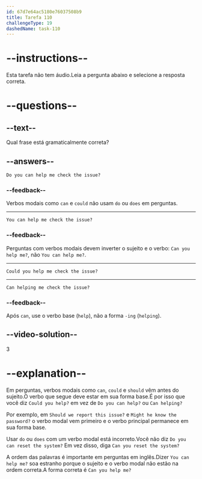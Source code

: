 ```yaml
---
id: 67d7e64ac5180e76037508b9
title: Tarefa 110
challengeType: 19
dashedName: task-110
---
```


# --instructions--

Esta tarefa não tem áudio.Leia a pergunta abaixo e selecione a resposta correta.

# --questions--

## --text--

Qual frase está gramaticalmente correta?

## --answers--

`Do you can help me check the issue?`

### --feedback--

Verbos modais como `can` e `could` não usam `do` ou `does` em perguntas.

---

`You can help me check the issue?`

### --feedback--

Perguntas com verbos modais devem inverter o sujeito e o verbo: `Can you help me?`, não `You can help me?`.  

---

`Could you help me check the issue?`

---

`Can helping me check the issue?`

### --feedback--

Após `can`, use o verbo base (`help`), não a forma `-ing` (`helping`).  

## --video-solution--

3

# --explanation--

Em perguntas, verbos modais como `can`, `could` e `should` vêm antes do sujeito.O verbo que segue deve estar em sua forma base.É por isso que você diz `Could you help?` em vez de `Do you can help?` ou `Can helping?`

Por exemplo, em `Should we report this issue?` e `Might he know the password?` o verbo modal vem primeiro e o verbo principal permanece em sua forma base.

Usar `do` ou `does` com um verbo modal está incorreto.Você não diz `Do you can reset the system?` Em vez disso, diga `Can you reset the system?`

A ordem das palavras é importante em perguntas em inglês.Dizer `You can help me?` soa estranho porque o sujeito e o verbo modal não estão na ordem correta.A forma correta é `Can you help me?`

